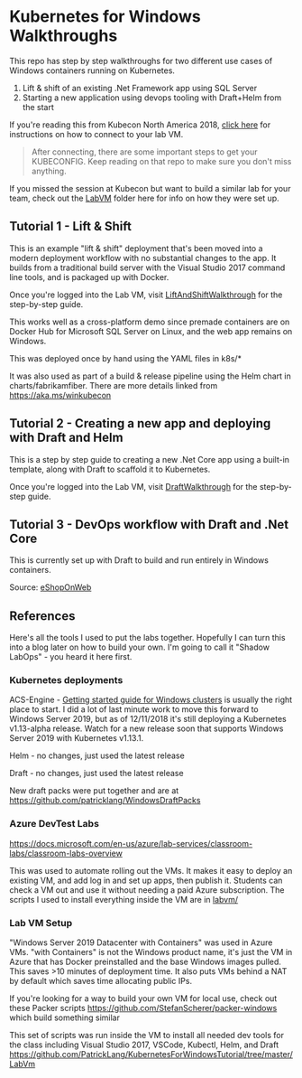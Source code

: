 # Kubernetes for Windows Walkthroughs

This repo has step by step walkthroughs for two different use cases of Windows containers running on Kubernetes.

1. Lift & shift of an existing .Net Framework app using SQL Server
2. Starting a new application using devops tooling with Draft+Helm from the start

If you're reading this from Kubecon North America 2018, [click here](https://github.com/PatrickLang/kkna2018lab) for instructions on how to connect to your lab VM.

> After connecting, there are some important steps to get your KUBECONFIG. Keep reading on that repo to make sure you don't miss anything.

If you missed the session at Kubecon but want to build a similar lab for your team, check out the [LabVM](https://github.com/PatrickLang/KubernetesForWindowsTutorial/tree/master/LabVm) folder here for info on how they were set up.


## Tutorial 1 - Lift & Shift

This is an example "lift & shift" deployment that's been moved into a modern deployment workflow with no substantial changes to the app. It builds from a traditional build server with the Visual Studio 2017 command line tools, and is packaged up with Docker.

Once you're logged into the Lab VM, visit [LiftAndShiftWalkthrough](./LiftAndShiftWalkthrough/README.md) for the step-by-step guide.

This works well as a cross-platform demo since premade containers are on Docker Hub for Microsoft SQL Server on Linux, and the web app remains on Windows.

This was deployed once by hand using the YAML files in k8s/*

It was also used as part of a build & release pipeline using the Helm chart in charts/fabrikamfiber. There are more details linked from https://aka.ms/winkubecon

## Tutorial 2 - Creating a new app and deploying with Draft and Helm

This is a step by step guide to creating a new .Net Core app using a built-in template, along with Draft to scaffold it to Kubernetes.

Once you're logged into the Lab VM, visit [DraftWalkthrough](./DraftWalkthrough/README.md) for the step-by-step guide.


## Tutorial 3 - DevOps workflow with Draft and .Net Core


This is currently set up with Draft to build and run entirely in Windows containers.

Source: [eShopOnWeb](https://github.com/PatrickLang/eShopOnWeb/tree/patricklang/k8s-win#running-the-sample-on-kubernetes-using-draft)


## References

Here's all the tools I used to put the labs together. Hopefully I can turn this into a blog later on how to build your own. I'm going to call it "Shadow LabOps" - you heard it here first.

### Kubernetes deployments

ACS-Engine - [Getting started guide for Windows clusters](http://aka.ms/windowscontainers/kubernetes) is usually the right place to start. I did a lot of last minute work to move this forward to Windows Server 2019, but as of 12/11/2018 it's still deploying a Kubernetes v1.13-alpha release. Watch for a new release soon that supports Windows Server 2019 with Kubernetes v1.13.1.

Helm - no changes, just used the latest release

Draft - no changes, just used the latest release

New draft packs were put together and are at https://github.com/patricklang/WindowsDraftPacks

### Azure DevTest Labs

https://docs.microsoft.com/en-us/azure/lab-services/classroom-labs/classroom-labs-overview 


This was used to automate rolling out the VMs. It makes it easy to deploy an existing VM, and add log in and set up apps, then publish it. Students can check a VM out and use it without needing a paid Azure subscription. The scripts I used to install everything inside the VM are in [labvm/](https://github.com/PatrickLang/KubernetesForWindowsTutorial/tree/master/LabVm)


### Lab VM Setup
"Windows Server 2019 Datacenter with Containers" was used in Azure VMs. "with Containers" is not the Windows product name, it's just the VM in Azure that has Docker preinstalled and the base Windows images pulled. This saves >10 minutes of deployment time. It also puts VMs behind a NAT by default which saves time allocating public IPs.

If you're looking for a way to build your own VM for local use, check out these Packer scripts https://github.com/StefanScherer/packer-windows which build something similar

This set of scripts was run inside the VM to install all needed dev tools for the class including Visual Studio 2017, VSCode, Kubectl, Helm, and Draft https://github.com/PatrickLang/KubernetesForWindowsTutorial/tree/master/LabVm
